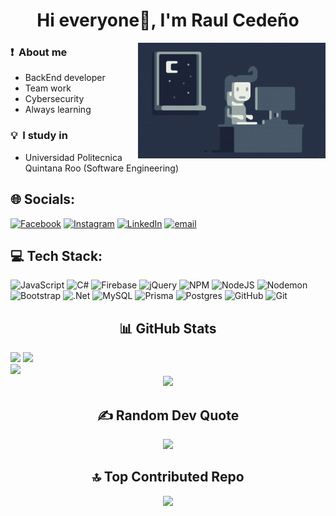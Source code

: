 <!-- https://github.com/Readme-Workflows/recent-activity -->
<h1 align="center">Hi everyone👋, I'm Raul Cedeño</h1>

<img alt="Night Coding" src="https://raw.githubusercontent.com/AVS1508/AVS1508/master/assets/Night-Coding.gif" align="right"/>

### ❗ &nbsp;About me
- BackEnd developer
- Team work
- Cybersecurity
- Always learning

### 💡 &nbsp;I study in
- Universidad Politecnica Quintana Roo (Software Engineering)
## 🌐 Socials:
[![Facebook](https://img.shields.io/badge/Facebook-%231877F2.svg?logo=Facebook&logoColor=white)](https://www.facebook.com/raul.cedeno.1614460/) [![Instagram](https://img.shields.io/badge/Instagram-%23E4405F.svg?logo=Instagram&logoColor=white)](https://instagram.com/raul_ced7) [![LinkedIn](https://img.shields.io/badge/LinkedIn-%230077B5.svg?logo=linkedin&logoColor=white)](https://www.linkedin.com/in/raulcedeno/?originalSubdomain=mx) [![email](https://img.shields.io/badge/Email-D14836?logo=gmail&logoColor=white)](mailto:raulcedeno_manzanarez@hotmail.com) 

## 💻 Tech Stack:
![JavaScript](https://img.shields.io/badge/javascript-%23323330.svg?style=for-the-badge&logo=javascript&logoColor=%23F7DF1E) ![C#](https://img.shields.io/badge/c%23-%23239120.svg?style=for-the-badge&logo=csharp&logoColor=white) ![Firebase](https://img.shields.io/badge/firebase-%23039BE5.svg?style=for-the-badge&logo=firebase) ![jQuery](https://img.shields.io/badge/jquery-%230769AD.svg?style=for-the-badge&logo=jquery&logoColor=white) ![NPM](https://img.shields.io/badge/NPM-%23CB3837.svg?style=for-the-badge&logo=npm&logoColor=white) ![NodeJS](https://img.shields.io/badge/node.js-6DA55F?style=for-the-badge&logo=node.js&logoColor=white) ![Nodemon](https://img.shields.io/badge/NODEMON-%23323330.svg?style=for-the-badge&logo=nodemon&logoColor=%BBDEAD) ![Bootstrap](https://img.shields.io/badge/bootstrap-%238511FA.svg?style=for-the-badge&logo=bootstrap&logoColor=white) ![.Net](https://img.shields.io/badge/.NET-5C2D91?style=for-the-badge&logo=.net&logoColor=white) ![MySQL](https://img.shields.io/badge/mysql-4479A1.svg?style=for-the-badge&logo=mysql&logoColor=white) ![Prisma](https://img.shields.io/badge/Prisma-3982CE?style=for-the-badge&logo=Prisma&logoColor=white) ![Postgres](https://img.shields.io/badge/postgres-%23316192.svg?style=for-the-badge&logo=postgresql&logoColor=white) ![GitHub](https://img.shields.io/badge/github-%23121011.svg?style=for-the-badge&logo=github&logoColor=white) ![Git](https://img.shields.io/badge/git-%23F05033.svg?style=for-the-badge&logo=git&logoColor=white)
<h2 align="center">📊 GitHub Stats</h2>

<div>
    <img src="https://github-readme-stats.vercel.app/api?username=RECSTEINS&theme=dark&hide_border=false&include_all_commits=true&count_private=true" />
    <img src="https://nirzak-streak-stats.vercel.app/?user=RECSTEINS&theme=dark&hide_border=false" /><br/>
</div>

<div align="left">
  <img src="https://github-profile-summary-cards.vercel.app/api/cards/profile-details?username=RECSTEINS&theme=tokyonight" width="950"/>
</div>
<div align="center">
  <img src="https://github-readme-activity-graph.vercel.app/graph?username=RECSTEINS&theme=tokyo-night" />
</div>


<h2 align="center">✍️ Random Dev Quote</h2>
<div align="center">
  
  <img src="https://quotes-github-readme.vercel.app/api?type=vetical&theme=tokyonight" />

</div>

<h2 align="center">🔝 Top Contributed Repo</h2>
<div align="center">
  
  <img src="https://github-contributor-stats.vercel.app/api?username=RECSTEINS&limit=5&theme=tokyonight&combine_all_yearly_contributions=true" />

</div>
